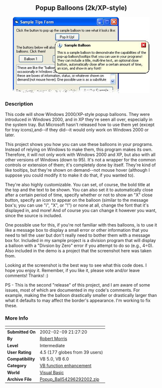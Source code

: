 ﻿<div align="center">

## Popup Balloons \(2k/XP\-style\)

<img src="PIC2002221727958.jpg">
</div>

### Description

This code will show Windows 2000/XP-style popup balloons. They were introduced in Windows 2000, and in XP they're seen all over, especially in the system tray. But Microsoft hasn't released how to use them yet (except for tray icons),and--if they did--it would only work on Windows 2000 or later.

This project shows you how you can use these balloons in your programs. Instead of relying on Windows to make them, this program makes its own. Therefore, it will not only work with Windows 2000 and XP, but also with all other versions of Windows (down to 95). It's not a wrapper for the common controls or extension of them; it's completely done by itself. They're kind of like tooltips, but they're shown on demand--not mouse hover (although I suppose you could modify it to make it do that, if you wanted to).

They're also highly customizable. You can set, of course, the bold title at the top and the text to be shown. You can also set it to automatically close after a certain period of time, specify whether or not to show an "X" close button, specify an icon to appear on the balloon (similar to the message box's; you can use "i", "X", or "!") or none at all, change the font that it's displayed in, and more! And of course you can change it however you want, since the source is included.

One possible use for this, if you're not familiar with thes balloons, is to use it like a message box to display a small error or other information that you need to tell the user but don't really need to bother them with a message box for. Included in my sample project is a division program that will display a balloon with a "Divsion by Zero" error if you attempt to do so (e.g., 4÷0). Also included in the demo is a project that the screenshot here was taken from.

Looking at the screenshot is the best way to see what this code does. I hope you enjoy it. Remember, if you like it, please vote and/or leave comments! Thanks! :)

PS - This is the second "release" of this project, and I am aware of some issues, most of which are documented in my code's comments. For example, making the the balloon drastically smaller or drastically larger than what it defaults to may affect the border's appearance. I'm working to fix these.
 
### More Info
 


<span>             |<span>
---                |---
**Submitted On**   |2002-02-09 21:27:20
**By**             |[Robert Morris](https://github.com/Planet-Source-Code/PSCIndex/blob/master/ByAuthor/robert-morris.md)
**Level**          |Intermediate
**User Rating**    |4.5 (177 globes from 39 users)
**Compatibility**  |VB 5\.0, VB 6\.0
**Category**       |[VB function enhancement](https://github.com/Planet-Source-Code/PSCIndex/blob/master/ByCategory/vb-function-enhancement__1-25.md)
**World**          |[Visual Basic](https://github.com/Planet-Source-Code/PSCIndex/blob/master/ByWorld/visual-basic.md)
**Archive File**   |[Popup\_Ball54296292002\.zip](https://github.com/Planet-Source-Code/robert-morris-popup-balloons-2k-xp-style__1-31434/archive/master.zip)








